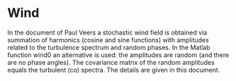 # Wind
In the document of Paul Veers a stochastic wind field is obtained via summation of harmonics (cosine and sine functions) with amplitudes related to the turbulence spectrum and random phases. In the Matlab function wind0 an alternative is used: the amplitudes are random (and there are no phase angles). The covariance matrix of the random amplitudes equals the turbulent (co) spectra. The details are given in this document.
